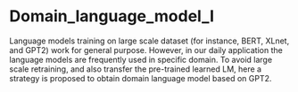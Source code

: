# Domain_language_model_I

Language models training on large scale dataset (for instance, BERT, XLnet, and GPT2) work for general purpose. However, in our daily application the language models are frequently used in specific domain. To avoid large scale retraining, and also transfer the pre-trained learned LM, here a strategy is proposed to obtain domain language model based on GPT2. 
